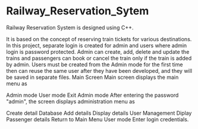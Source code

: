 # Railway_Reservation_Sytem
Railway Reservation System is designed using C++.

It is based on the concept of reserving train tickets for various destinations.
In this project, separate login is created for admin and users where admin login is password protected.
Admin can create, add, delete and update the trains and passengers can book or cancel the train only if the train is added by admin.
Users must be created from the Admin mode for the first time then can reuse the same user after they have been developed, and they will be saved in separate files.
Main Screen
Main screen displays the main menu as

Admin mode
User mode
Exit
Admin mode
After entering the password "admin", the screen displays administration menu as

Create detail Database
Add details
Display details
User Management
Diplay Passenger details
Return to Main Menu
User mode
Enter login credentials.
